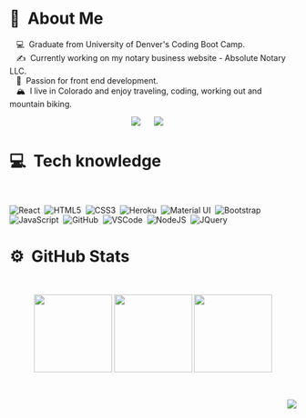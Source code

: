 # :new_moon_with_face: &nbsp;About Me
&nbsp;&nbsp;&nbsp;:computer: &nbsp;Graduate from University of Denver's Coding Boot Camp. \
&nbsp;&nbsp;&nbsp;:writing_hand: &nbsp;Currently working on my notary business website - Absolute Notary LLC. \
&nbsp;&nbsp;&nbsp;:heartbeat: &nbsp;Passion for front end development.\
&nbsp;&nbsp;&nbsp;:mountain_snow: &nbsp;I live in Colorado and enjoy traveling, coding, working out and mountain biking.

<p align="center">
<a href="mailto:trivera51580@gmail.com?subject=Hello%20Tifanny%20Rivera">
<img src="https://img.shields.io/badge/gmail-%23D14836.svg?&style=for-the-badge&logo=gmail&logoColor=white" /></a>
&nbsp;&nbsp;&nbsp;&nbsp;
<a href="https://www.linkedin.com/in/tifannyrivera/">
<img src="https://img.shields.io/badge/linkedin-%230077B5.svg?&style=for-the-badge&logo=linkedin&logoColor=white" /></a>
&nbsp;&nbsp;&nbsp;&nbsp;
</p>

# :computer: &nbsp;Tech knowledge

<br/>
<p align="center">

![React](https://img.shields.io/badge/React-20232A?style=for-the-badge&logo=react&logoColor=61DAFB)&nbsp;
![HTML5](https://img.shields.io/badge/HTML5-E34F26?style=for-the-badge&logo=html5&logoColor=white)&nbsp;
![CSS3](https://img.shields.io/badge/CSS3-1572B6?style=for-the-badge&logo=css3&logoColor=white)&nbsp;
![Heroku](https://img.shields.io/badge/Heroku-430098?style=for-the-badge&logo=heroku&logoColor=white)&nbsp;
![Material UI](https://img.shields.io/badge/Material--UI-0081CB?style=for-the-badge&logo=material-ui&logoColor=white)&nbsp;
![Bootstrap](https://img.shields.io/badge/Bootstrap-563D7C?style=for-the-badge&logo=bootstrap&logoColor=white)&nbsp;
![JavaScript](https://img.shields.io/badge/JavaScript-F7DF1E?style=for-the-badge&logo=javascript&logoColor=black)&nbsp;
![GitHub](https://img.shields.io/badge/GitHub-100000?style=for-the-badge&logo=github&logoColor=white)&nbsp;
![VSCode](https://img.shields.io/badge/VSCODE-007ACC.svg?&style=flat&logo=visual-studio-code)&nbsp;
![NodeJS](https://img.shields.io/badge/Node.js-43853D?style=for-the-badge&logo=node.js&logoColor=white)&nbsp;
![JQuery](https://img.shields.io/badge/jQuery-0769AD?style=for-the-badge&logo=jquery&logoColor=white)&nbsp;

 </p>

# :gear: &nbsp;GitHub Stats

<br/>

<p align="center">
<img height="137px" src="https://github-readme-streak-stats.herokuapp.com/?user=trivera777&hide_border=true&theme=nord" />
  
<img height="137px" src="https://github-readme-stats.vercel.app/api/top-langs/?username=trivera777&hide=html&hide_title=true&hide_border=true&layout=compact&langs_count=8&theme=nord" />

<img height="137px" src="https://github-readme-stats.vercel.app/api?username=trivera777&hide_title=true&hide_border=true&show_icons=true&include_all_commits=true&count_private=true&line_height=21&theme=nord" />

</p>

<br/>

<p align="right">
<img src="https://komarev.com/ghpvc/?username=trivera777&style=plastic&label=Views" />
</p>
